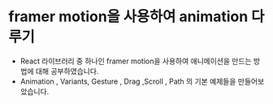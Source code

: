 # framer motion을 사용하여 animation 다루기

- React 라이브러리 중 하나인 framer motion을 사용하여 애니메이션을 만드는 방법에 대해 공부하였습니다.
- Animation , Variants, Gesture , Drag ,Scroll , Path 의 기본 예제들을 만들어보았습니다. 